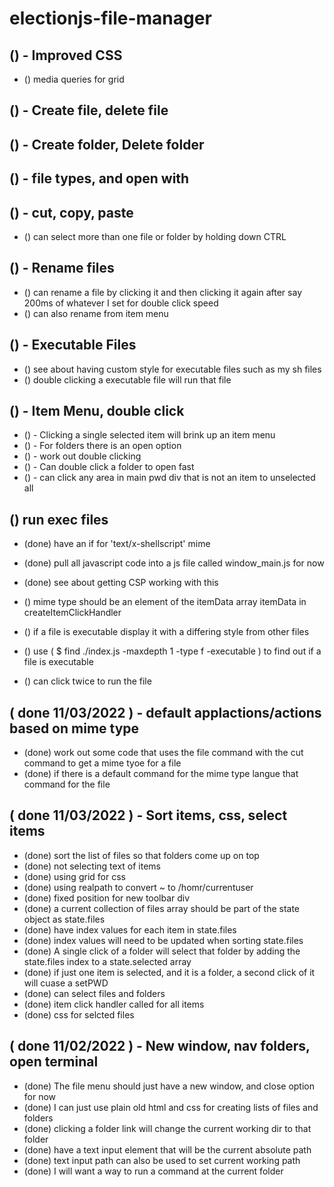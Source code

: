 # electionjs-file-manager

## () - Improved CSS
* () media queries for grid

## () - Create file, delete file

## () - Create folder, Delete folder

## () - file types, and open with

## () - cut, copy, paste
* () can select more than one file or folder by holding down CTRL

## () - Rename files
* () can rename a file by clicking it and then clicking it again after say 200ms of whatever I set for double click speed
* () can also rename from item menu


## () - Executable Files
* () see about having custom style for executable files such as my sh files
* () double clicking a executable file will run that file

## () - Item Menu, double click
* () - Clicking a single selected item will brink up an item menu
* () - For folders there is an open option
* () - work out double clicking
* () - Can double click a folder to open fast
* () - can click any area in main pwd div that is not an item to unselected all

## () run exec files
* (done) have an if for 'text/x-shellscript' mime
* (done) pull all javascript code into a js file called window_main.js for now
* (done) see about getting CSP working with this

* () mime type should be an element of the itemData array itemData in createItemClickHandler


* () if a file is executable display it with a differing style from other files
* () use ( $ find ./index.js -maxdepth 1 -type f -executable ) to find out if a file is executable
* () can click twice to run the file

## ( done 11/03/2022 ) - default applactions/actions based on mime type
* (done) work out some code that uses the file command with the cut command to get a mime tyoe for a file
* (done) if there is a default command for the mime type langue that command for the file

## ( done 11/03/2022 ) - Sort items, css, select items
* (done) sort the list of files so that folders come up on top
* (done) not selecting text of items
* (done) using grid for css
* (done) using realpath to convert ~ to /homr/currentuser
* (done) fixed position for new toolbar div
* (done) a current collection of files array should be part of the state object as state.files
* (done) have index values for each item in state.files
* (done) index values will need to be updated when sorting state.files
* (done) A single click of a folder will select that folder by adding the state.files index to a state.selected array
* (done) if just one item is selected, and it is a folder, a second click of it will cuase a setPWD
* (done) can select files and folders
* (done) item click handler called for all items
* (done) css for selcted files

## ( done 11/02/2022 ) - New window, nav folders, open terminal
* (done) The file menu should just have a new window, and close option for now
* (done) I can just use plain old html and css for creating lists of files and folders
* (done) clicking a folder link will change the current working dir to that folder
* (done) have a text input element that will be the current absolute path
* (done) text input path can also be used to set current working path
* (done) I will want a way to run a command at the current folder
